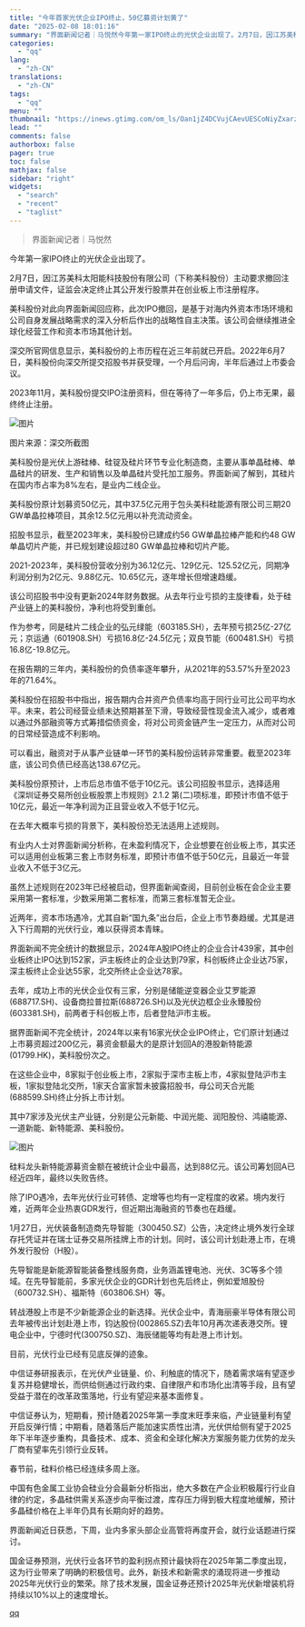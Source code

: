 ```yaml
---
title: "今年首家光伏企业IPO终止，50亿募资计划黄了"
date: "2025-02-08 18:01:16"
summary: "界面新闻记者｜马悦然今年第一家IPO终止的光伏企业出现了。2月7日，因江苏美科太阳能科技股份有限公司..."
categories:
  - "qq"
lang:
  - "zh-CN"
translations:
  - "zh-CN"
tags:
  - "qq"
menu: ""
thumbnail: "https://inews.gtimg.com/om_ls/Oan1jZ4DCVujCAevUESCoNiyZxarzrQbT-clNIWOvqL-YAA_640360/0"
lead: ""
comments: false
authorbox: false
pager: true
toc: false
mathjax: false
sidebar: "right"
widgets:
  - "search"
  - "recent"
  - "taglist"
---
```


> 界面新闻记者｜马悦然

今年第一家IPO终止的光伏企业出现了。

2月7日，因江苏美科太阳能科技股份有限公司（下称美科股份）主动要求撤回注册申请文件，证监会决定终止其公开发行股票并在创业板上市注册程序。

美科股份对此向界面新闻回应称，此次IPO撤回，是基于对海内外资本市场环境和公司自身发展战略需求的深入分析后作出的战略性自主决策。该公司会继续推进全球化经营工作和资本市场其他计划。

深交所官网信息显示，美科股份的上市历程在近三年前就已开启。2022年6月7日，美科股份向深交所提交招股书并获受理，一个月后问询，半年后通过上市委会议。

2023年11月，美科股份提交IPO注册资料，但在等待了一年多后，仍上市无果，最终终止注册。

![图片](https://inews.gtimg.com/om_bt/OJa6VDuji03oDpCLXaW9jQv78R7EfcjjmtRfSfsNU0x6MAA/641)

图片来源：深交所截图

美科股份是光伏上游硅棒、硅锭及硅片环节专业化制造商，主要从事单晶硅棒、单晶硅片的研发、生产和销售以及单晶硅片受托加工服务。界面新闻了解到，其硅片在国内市占率为8%左右，是业内二线企业。

美科股份原计划募资50亿元，其中37.5亿元用于包头美科硅能源有限公司三期20 GW单晶拉棒项目，其余12.5亿元用以补充流动资金。

招股书显示，截至2023年末，美科股份已建成约56 GW单晶拉棒产能和约48 GW单晶切片产能，并已规划建设超过80 GW单晶拉棒和切片产能。

2021-2023年，美科股份营收分别为36.12亿元、129亿元、125.52亿元，同期净利润分别为2亿元、9.88亿元、10.65亿元，逐年增长但增速趋缓。

该公司招股书中没有更新2024年财务数据。从去年行业亏损的主旋律看，处于硅产业链上的美科股份，净利也将受到重创。

作为参考，同是硅片二线企业的弘元绿能（603185.SH），去年预亏损25亿-27亿元；京运通（601908.SH）亏损16.8亿-24.5亿元；双良节能（600481.SH）亏损16.8亿-19.8亿元。

在报告期的三年内，美科股份的负债率逐年攀升，从2021年的53.57%升至2023年的71.64%。

美科股份在招股书中指出，报告期内合并资产负债率均高于同行业可比公司平均水平。未来，若公司经营业绩未达预期甚至下滑，导致经营性现金流入减少，或者难以通过外部融资等方式筹措偿债资金，将对公司资金链产生一定压力，从而对公司的日常经营造成不利影响。

可以看出，融资对于从事产业链单一环节的美科股份运转非常重要。截至2023年底，该公司负债已经高达138.67亿元。

美科股份原预计，上市后总市值不低于10亿元。该公司招股书显示，选择适用《深圳证券交易所创业板股票上市规则》2.1.2 第(二)项标准，即预计市值不低于10亿元，最近一年净利润为正且营业收入不低于1亿元。

在去年大概率亏损的背景下，美科股份恐无法适用上述规则。

有业内人士对界面新闻分析称，在未盈利情况下，企业想要在创业板上市，其实还可以适用创业板第三套上市财务标准，即预计市值不低于50亿元，且最近一年营业收入不低于3亿元‌。

虽然上述规则在2023年已经被启动，但界面新闻查阅，目前创业板在会企业主要采用第一套标准，少数采用第二套标准，而第三套标准暂无企业。

近两年，资本市场遇冷，尤其自新“国九条”出台后，企业上市节奏趋缓。尤其是进入下行周期的光伏行业，难以获得资本青睐。

界面新闻不完全统计的数据显示，2024年A股IPO终止的企业合计439家，其中创业板终止IPO达到152家，沪主板终止的企业达到79家，科创板终止企业达75家，深主板终止企业达55家，北交所终止企业达78家。

去年，成功上市的光伏企业仅有三家，分别是储能逆变器企业艾罗能源(688717.SH)、设备商拉普拉斯(688726.SH)以及光伏边框企业永臻股份(603381.SH)，前两者于科创板上市，后者登陆沪市主板。

据界面新闻不完全统计，2024年以来有16家光伏企业IPO终止，它们原计划通过上市募资超过200亿元，募资金额最大的是原计划回A的港股新特能源(01799.HK)，美科股份次之。

在这些企业中，8家拟于创业板上市，2家拟于深市主板上市，4家拟登陆沪市主板，1家拟登陆北交所，1家天合富家暂未披露招股书，母公司天合光能(688599.SH)终止分拆上市计划。

其中7家涉及光伏主产业链，分别是公元新能、中润光能、润阳股份、鸿禧能源、一道新能、新特能源、美科股份。

![图片](https://inews.gtimg.com/om_bt/O1h0Q65l0Km_cNarjb18pyRSk98Kb7Xz6HNYd19np7J6UAA/641)

硅料龙头新特能源募资金额在被统计企业中最高，达到88亿元。该公司筹划回A已经近四年，最终以失败告终。

除了IPO遇冷，去年光伏行业可转债、定增等也均有一定程度的收紧。境内发行难，近两年企业热衷GDR发行，但近期出海融资的节奏也在趋缓。

1月27日，光伏装备制造商先导智能（300450.SZ）公告，决定终止境外发行全球存托凭证并在瑞士证券交易所挂牌上市的计划。同时，该公司计划赴港上市，在境外发行股份（H股）。

先导智能是新能源智能装备整线服务商，业务涵盖锂电池、光伏、3C等多个领域。在先导智能前，多家光伏企业的GDR计划也先后终止，例如爱旭股份（600732.SH）、福斯特（603806.SH）等。

转战港股上市是不少新能源企业的新选择。光伏企业中，青海丽豪半导体有限公司去年被传出计划赴港上市，钧达股份(002865.SZ)去年10月再次递表港交所。锂电企业中，宁德时代(300750.SZ)、海辰储能等均有赴港上市计划。

目前，光伏行业已经有见底反弹的迹象。

中信证券研报表示，在光伏产业链量、价、利触底的情况下，随着需求端有望逐步复苏并稳健增长，而供给侧通过行政约束、自律限产和市场化出清等手段，且有望受益于潜在的改革政策落地，行业有望迎来基本面修复。

中信证券认为，短期看，预计随着2025年第一季度末旺季来临，产业链量利有望开启反弹行情；中期看，随着落后产能加速实质性出清，光伏供给侧有望于2025年下半年逐步重构，具备技术、成本、资金和全球化解决方案服务能力优势的龙头厂商有望率先引领行业反转。

春节前，硅料价格已经连续多周上涨。

中国有色金属工业协会硅业分会最新分析指出，绝大多数在产企业积极履行行业自律的约定，多晶硅供需关系逐步向平衡过渡，库存压力得到极大程度地缓解，预计多晶硅价格在上半年仍具有长期向好的趋势。

界面新闻近日获悉，下周，业内多家头部企业高管将再度开会，就行业话题进行探讨。

国金证券预测，光伏行业各环节的盈利拐点预计最快将在2025年第二季度出现，这为行业带来了明确的积极信号。此外，新技术和新需求的涌现将进一步推动2025年光伏行业的繁荣。除了技术发展，国金证券还预计2025年光伏新增装机将持续以10%以上的速度增长。

[qq](https://new.qq.com/rain/a/20250208A06UAC00)
